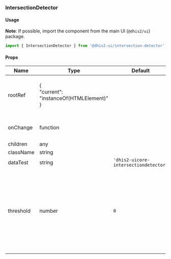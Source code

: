### IntersectionDetector

#### Usage

**Note**: If possible, import the component from the main UI (`@dhis2/ui`) package.


```js
import { IntersectionDetector } from '@dhis2-ui/intersection-detector'
```


#### Props

|Name|Type|Default|Required|Description|
|---|---|---|---|---|
|rootRef|{<br/>  "current": "instanceOf(HTMLElement)"<br/>}||*|React ref on other component to detect intersections with|
|onChange|function||*|Called with signature `({ isIntersecting: bool })`|
|children|any||||
|className|string||||
|dataTest|string|`'dhis2-uicore-intersectiondetector'`|||
|threshold|number|`0`||The [threshold](https://developer.mozilla.org/en-US/docs/Web/API/Intersection_Observer_API#Intersection_observer_options) value: a value from 0.0 to 1.0 that controls the point at which an intersecting component is considered 'intersected' or 'visible' and the onChange callback triggers|

